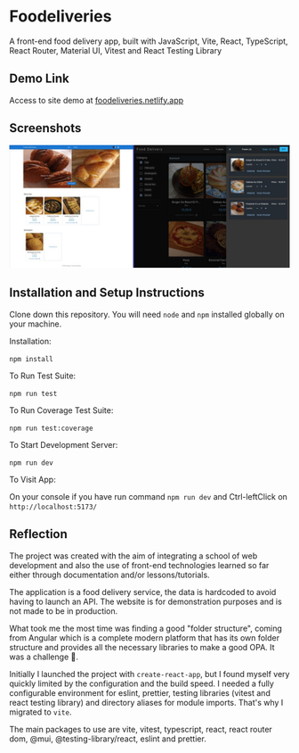 # Foodeliveries

A front-end food delivery app, built with JavaScript, Vite, React, TypeScript, React Router, Material UI, Vitest and React Testing Library

## Demo Link

Access to site demo at [foodeliveries.netlify.app](https://foodeliveries.netlify.app/)

## Screenshots

![home and cart page](./screenshots/home_and_cart_pages.jpg)

## Installation and Setup Instructions

Clone down this repository. You will need `node` and `npm` installed globally on your machine.

Installation:

`npm install`

To Run Test Suite:

`npm run test`

To Run Coverage Test Suite:

`npm run test:coverage`

To Start Development Server:

`npm run dev`

To Visit App:

On your console if you have run command `npm run dev` and Ctrl-leftClick on `http://localhost:5173/`

## Reflection

The project was created with the aim of integrating a school of web development and also the use of front-end technologies learned so far either through documentation and/or lessons/tutorials.

The application is a food delivery service, the data is hardcoded to avoid having to launch an API. The website is for demonstration purposes and is not made to be in production.

What took me the most time was finding a good "folder structure", coming from Angular which is a complete modern platform that has its own folder structure and provides all the necessary libraries to make a good OPA. It was a challenge 🥲.

Initially I launched the project with `create-react-app`, but I found myself very quickly limited by the configuration and the build speed. I needed a fully configurable environment for eslint, prettier, testing libraries (vitest and react testing library) and directory aliases for module imports. That's why I migrated to `vite`.

The main packages to use are vite, vitest, typescript, react, react router dom, @mui, @testing-library/react, eslint and prettier.
